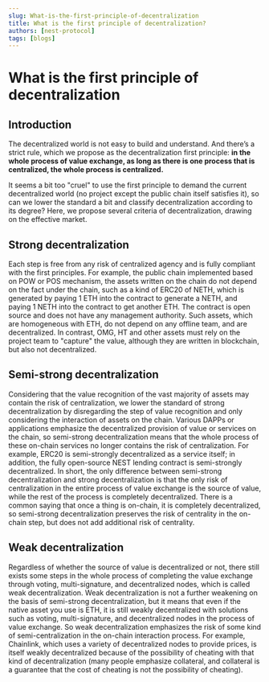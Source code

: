 ```yaml
---
slug: What-is-the-first-principle-of-decentralization
title: What is the first principle of decentralization?
authors: [nest-protocol]
tags: [blogs]
---
```


# What is the first principle of decentralization

## Introduction

The decentralized world is not easy to build and understand. And there’s a strict rule, which we propose as the decentralization first principle: **in the whole process of value exchange, as long as there is one process that is centralized, the whole process is centralized.**

It seems a bit too "cruel" to use the first principle to demand the current decentralized world (no project except the public chain itself satisfies it), so can we lower the standard a bit and classify decentralization according to its degree? Here, we propose several criteria of decentralization, drawing on the effective market.

## Strong decentralization

Each step is free from any risk of centralized agency and is fully compliant with the first principles. For example, the public chain implemented based on POW or POS mechanism, the assets written on the chain do not depend on the fact under the chain, such as a kind of ERC20 of NETH, which is generated by paying 1 ETH into the contract to generate a NETH, and paying 1 NETH into the contract to get another ETH. The contract is open source and does not have any management authority. Such assets, which are homogeneous with ETH, do not depend on any offline team, and are decentralized. In contrast, OMG, HT and other assets must rely on the project team to "capture" the value, although they are written in blockchain, but also not decentralized.

## Semi-strong decentralization

Considering that the value recognition of the vast majority of assets may contain the risk of centralization, we lower the standard of strong decentralization by disregarding the step of value recognition and only considering the interaction of assets on the chain. Various DAPPs or applications emphasize the decentralized provision of value or services on the chain, so semi-strong decentralization means that the whole process of these on-chain services no longer contains the risk of centralization. For example, ERC20 is semi-strongly decentralized as a service itself; in addition, the fully open-source NEST lending contract is semi-strongly decentralized. In short, the only difference between semi-strong decentralization and strong decentralization is that the only risk of centralization in the entire process of value exchange is the source of value, while the rest of the process is completely decentralized. There is a common saying that once a thing is on-chain, it is completely decentralized, so semi-strong decentralization preserves the risk of centrality in the on-chain step, but does not add additional risk of centrality.

## Weak decentralization

Regardless of whether the source of value is decentralized or not, there still exists some steps in the whole process of completing the value exchange through voting, multi-signature, and decentralized nodes, which is called weak decentralization. Weak decentralization is not a further weakening on the basis of semi-strong decentralization, but it means that even if the native asset you use is ETH, it is still weakly decentralized with solutions such as voting, multi-signature, and decentralized nodes in the process of value exchange. So weak decentralization emphasizes the risk of some kind of semi-centralization in the on-chain interaction process. For example, Chainlink, which uses a variety of decentralized nodes to provide prices, is itself weakly decentralized because of the possibility of cheating with that kind of decentralization (many people emphasize collateral, and collateral is a guarantee that the cost of cheating is not the possibility of cheating).

